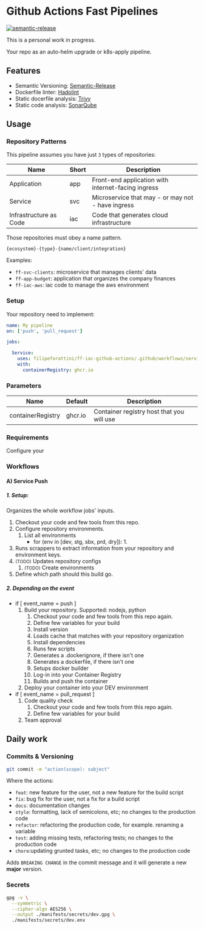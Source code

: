 # Github Actions Fast Pipelines

[![semantic-release](https://img.shields.io/badge/%20%20%F0%9F%93%A6%F0%9F%9A%80-semantic--release-e10079.svg)](https://github.com/semantic-release/semantic-release)


This is a personal work in progress.

Your repo as an auto-helm upgrade or k8s-apply pipeline.

## Features

- Semantic Versioning: [Semantic-Release](https://semantic-release.gitbook.io/semantic-release/)
- Dockerfile linter: [Hadolint](https://github.com/marketplace/actions/hadolint-action)
- Static docerfile analysis: [Trivy](https://aquasecurity.github.io/trivy/)
- Static code analysis: [SonarQube](https://www.sonarqube.org/)

## Usage

### Repository Patterns

This pipeline assumes you have just `3` types of repositories:

| Name | Short | Description |
| --- | --- | --- |
| Application | app | Front-end application with internet-facing ingress |
| Service | svc | Microservice that may - or may not - have ingress |
| Infrastructure as Code | iac | Code that generates cloud infrastructure |

Those repositories must obey a name pattern.

`{ecosystem}-{type}-{name/client/integration}`

Examples:

- `ff-svc-clients`: microservice that manages clients' data
- `ff-app-budget`: application that organizes the company finances
- `ff-iac-aws`: iac code to manage the aws environment

### Setup

Your repository need to implement:

```yml
name: My pipeline
on: ['push', 'pull_request']

jobs:

  Service:
    uses: filipeforattini/ff-iac-github-actions/.github/workflows/service.yml@main
    with:
      containerRegistry: ghcr.io
```

### Parameters

| Name | Default | Description |
| --- | --- | --- |
| containerRegistry | ghcr.io | Container registry host that you will use |

### Requirements

Configure your 

### Workflows


#### A) Service Push

##### 1. Setup:
Organizes the whole workflow jobs' inputs.

1. Checkout your code and few tools from this repo.
1. Configure repository environments.
    1. List all environments
        - for (env in [dev, stg, sbx, prd, dry]):
            1. 
1. Runs scrappers to extract information from your repository and environment keys.
1. <small>(TODO)</small> Updates repository configs
    1. <small>(TODO)</small> Create environments
1. Define which path should this build go.

##### 2. Depending on the event

- if [ event_name = push ]
    1. Build your repository. Supported: nodejs, python
        1. Checkout your code and few tools from this repo again.
        1. Define few variables for your build
        1. Install version
        1. Loads cache that matches with your repository organization
        1. Install dependencies
        1. Runs few scripts
        1. Generates a .dockerignore, if there isn't one
        1. Generates a dockerfile, if there isn't one
        1. Setups docker builder
        1. Log-in into your Container Registry
        1. Builds and push the container
    1. Deploy your container into your DEV environment
- if [ event_name = pull_request ]
    1. Code quality check
        1. Checkout your code and few tools from this repo again.
        1. Define few variables for your build
    1. Team approval

## Daily work

### Commits & Versioning

```bash
git commit -m "action(scope): subject"
```

Where the actions:
- `feat`: new feature for the user, not a new feature for the build script
- `fix`: bug fix for the user, not a fix for a build script
- `docs`: documentation changes
- `style`: formatting, lack of semicolons, etc; no changes to the production code
- `refactor`: refactoring the production code, for example. renaming a variable
- `test`: adding missing tests, refactoring tests; no changes to the production code
- `chore`:updating grunted tasks, etc; no changes to the production code

Adds `BREAKING CHANGE` in the commit message and it will generate a new **major** version.

### Secrets

```bash
gpg -v \
  --symmetric \
  --cipher-algo AES256 \
  --output ./manifests/secrets/dev.gpg \
  ./manifests/secrets/dev.env
```

    